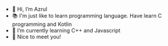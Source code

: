 - 👋 Hi, I’m Azrul
- 📚 I'm just like to learn programming language. Have learn C programming and Kotlin
- 🌱 I’m currently learning C++ and Javascript
- 💞️ Nice to meet you!

